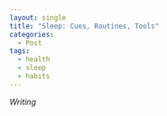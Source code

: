 ```yaml
---
layout: single
title: "Sleep: Cues, Routines, Tools"
categories:
  - Post
tags:
  - health
  - sleep
  - habits
---
```


_Writing_
